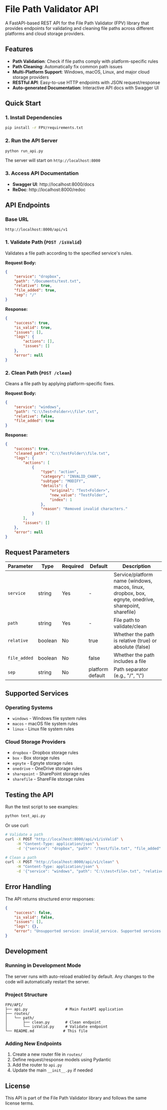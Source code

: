 # File Path Validator API

A FastAPI-based REST API for the File Path Validator (FPV) library that provides endpoints for validating and cleaning file paths across different platforms and cloud storage providers.

## Features

- **Path Validation**: Check if file paths comply with platform-specific rules
- **Path Cleaning**: Automatically fix common path issues
- **Multi-Platform Support**: Windows, macOS, Linux, and major cloud storage providers
- **RESTful API**: Easy-to-use HTTP endpoints with JSON request/response
- **Auto-generated Documentation**: Interactive API docs with Swagger UI

## Quick Start

### 1. Install Dependencies

```bash
pip install -r FPV/requirements.txt
```

### 2. Run the API Server

```bash
python run_api.py
```

The server will start on `http://localhost:8000`

### 3. Access API Documentation

- **Swagger UI**: http://localhost:8000/docs
- **ReDoc**: http://localhost:8000/redoc

## API Endpoints

### Base URL
```
http://localhost:8000/api/v1
```

### 1. Validate Path (`POST /isValid`)

Validates a file path according to the specified service's rules.

**Request Body:**
```json
{
    "service": "dropbox",
    "path": "/Documents/test.txt",
    "relative": true,
    "file_added": true,
    "sep": "/"
}
```

**Response:**
```json
{
    "success": true,
    "is_valid": true,
    "issues": [],
    "logs": {
        "actions": [],
        "issues": []
    },
    "error": null
}
```

### 2. Clean Path (`POST /clean`)

Cleans a file path by applying platform-specific fixes.

**Request Body:**
```json
{
    "service": "windows",
    "path": "C:\\Test<Folder>\\file*.txt",
    "relative": false,
    "file_added": true
}
```

**Response:**
```json
{
    "success": true,
    "cleaned_path": "C:\\TestFolder\\file.txt",
    "logs": {
        "actions": [
            {
                "type": "action",
                "category": "INVALID_CHAR",
                "subtype": "MODIFY",
                "details": {
                    "original": "Test<Folder>",
                    "new_value": "TestFolder",
                    "index": 1
                },
                "reason": "Removed invalid characters."
            }
        ],
        "issues": []
    },
    "error": null
}
```

## Request Parameters

| Parameter | Type | Required | Default | Description |
|-----------|------|----------|---------|-------------|
| `service` | string | Yes | - | Service/platform name (windows, macos, linux, dropbox, box, egnyte, onedrive, sharepoint, sharefile) |
| `path` | string | Yes | - | File path to validate/clean |
| `relative` | boolean | No | true | Whether the path is relative (true) or absolute (false) |
| `file_added` | boolean | No | false | Whether the path includes a file |
| `sep` | string | No | platform default | Path separator (e.g., "/", "\\") |

## Supported Services

### Operating Systems
- `windows` - Windows file system rules
- `macos` - macOS file system rules  
- `linux` - Linux file system rules

### Cloud Storage Providers
- `dropbox` - Dropbox storage rules
- `box` - Box storage rules
- `egnyte` - Egnyte storage rules
- `onedrive` - OneDrive storage rules
- `sharepoint` - SharePoint storage rules
- `sharefile` - ShareFile storage rules

## Testing the API

Run the test script to see examples:

```bash
python test_api.py
```

Or use curl:

```bash
# Validate a path
curl -X POST "http://localhost:8000/api/v1/isValid" \
     -H "Content-Type: application/json" \
     -d '{"service": "dropbox", "path": "/test/file.txt", "file_added": true}'

# Clean a path
curl -X POST "http://localhost:8000/api/v1/clean" \
     -H "Content-Type: application/json" \
     -d '{"service": "windows", "path": "C:\\test<file>.txt", "relative": false, "file_added": true}'
```

## Error Handling

The API returns structured error responses:

```json
{
    "success": false,
    "is_valid": false,
    "issues": [],
    "logs": {},
    "error": "Unsupported service: invalid_service. Supported services: ['windows', 'macos', 'linux', 'dropbox', 'box', 'egnyte', 'onedrive', 'sharepoint', 'sharefile']"
}
```

## Development

### Running in Development Mode

The server runs with auto-reload enabled by default. Any changes to the code will automatically restart the server.

### Project Structure

```
FPV/API/
├── api.py                 # Main FastAPI application
├── routes/
│   └── path/
│       ├── clean.py       # Clean endpoint
│       └── isValid.py     # Validate endpoint
└── README.md             # This file
```

### Adding New Endpoints

1. Create a new router file in `routes/`
2. Define request/response models using Pydantic
3. Add the router to `api.py`
4. Update the main `__init__.py` if needed

## License

This API is part of the File Path Validator library and follows the same license terms. 